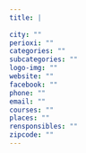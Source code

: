 ```yaml
---
title: |
   
city: ""
perioxi: ""
categories: ""
subcategories: ""
logo-img: ""
website: ""
facebook: ""
phone: ""
email: ""
courses: ""
places: ""
rensponsibles: ""
zipcode: ""
---
```




